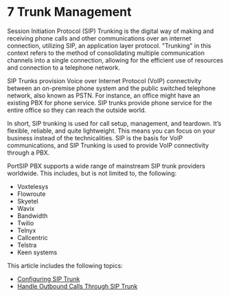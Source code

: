 # 7 Trunk Management

Session Initiation Protocol (SIP) Trunking is the digital way of making and receiving phone calls and other communications over an internet connection, utilizing SIP, an application layer protocol. "Trunking" in this context refers to the method of consolidating multiple communication channels into a single connection, allowing for the efficient use of resources and connection to a telephone network.

SIP Trunks provision Voice over Internet Protocol (VoIP) connectivity between an on-premise phone system and the public switched telephone network, also known as PSTN. For instance, an office might have an existing PBX for phone service. SIP trunks provide phone service for the entire office so they can reach the outside world.

In short, SIP trunking is used for call setup, management, and teardown. It’s flexible, reliable, and quite lightweight. This means you can focus on your business instead of the technicalities. SIP is the basis for VoIP communications, and SIP Trunking is used to provide VoIP connectivity through a PBX.

PortSIP PBX supports a wide range of mainstream SIP trunk providers worldwide. This includes, but is not limited to, the following:

* Voxtelesys
* Flowroute
* Skyetel
* Wavix
* Bandwidth
* Twilio
* Telnyx
* Callcentric
* Telstra
* Keen systems

This article includes the following topics:

* [Configuring SIP Trunk](configuring-sip-trunk.md)
* [Handle Outbound Calls Through SIP Trunk](handle-outbound-calls-through-sip-trunk.md)

